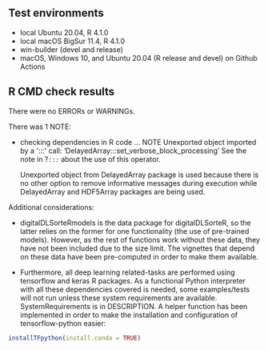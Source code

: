 ## Test environments
* local Ubuntu 20.04, R 4.1.0
* local macOS BigSur 11.4, R 4.1.0
* win-builder (devel and release)
* macOS, Windows 10, and Ubuntu 20.04 (R release and devel) on Github Actions

## R CMD check results
There were no ERRORs or WARNINGs. 

There was 1 NOTE:

* checking dependencies in R code ... NOTE
Unexported object imported by a ':::' call: ‘DelayedArray:::set_verbose_block_processing’
  See the note in ?`:::` about the use of this operator.

  Unexported object from DelayedArray package is used because there is no other 
  option to remove informative messages during execution while DelayedArray and 
  HDF5Array packages are being used.

Additional considerations:
    
* digitalDLSorteRmodels is the data package for digitalDLSorteR, so the latter 
relies on the former for one functionality (the use of pre-trained models). 
However, as the rest of functions work without these data, they have not 
been included due to the size limit. The vignettes that depend on these
data have been pre-computed in order to make them available.
  
* Furthermore, all deep learning related-tasks are performed using tensorflow 
and keras R packages. As a functional Python interpreter with all these 
dependencies covered is needed, some examples/tests will not run unless these 
system requirements are available. SystemRequirements is in DESCRIPTION. A 
helper function has been implemented in order to make the installation
and configuration of tensorflow-python easier:

```r
installTFpython(install.conda = TRUE)
```
